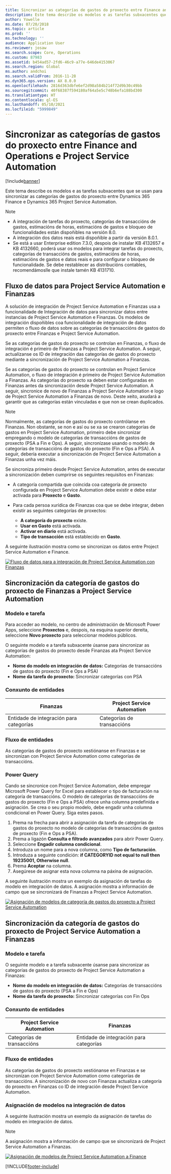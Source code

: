 ```yaml
---
title: Sincronizar as categorías de gastos do proxecto entre Finance and Operations e Project Service Automation
description: Este tema describe os modelos e as tarefas subxacentes que se usan para sincronizar as categorías de gastos do proxecto entre Microsoft Dynamics 365 Finance e Dynamics 365 Project Service Automation.
author: Yowelle
ms.date: 07/20/2018
ms.topic: article
ms.prod: ''
ms.technology: ''
audience: Application User
ms.reviewer: josaw
ms.search.scope: Core, Operations
ms.custom: 87983
ms.assetid: b454ad57-2fd6-46c9-a77e-646de4153067
ms.search.region: Global
ms.author: andchoi
ms.search.validFrom: 2016-11-28
ms.dyn365.ops.version: AX 8.0.0
ms.openlocfilehash: 2816d363dbfe6ef2d98a584b214f72d9b30c49bb
ms.sourcegitcommit: 40f68387f594180af64a5e5c748b6efa188bd300
ms.translationtype: HT
ms.contentlocale: gl-ES
ms.lasthandoff: 05/10/2021
ms.locfileid: "5999849"
---
```

# <a name="synchronize-project-expense-categories-between-finance-and-operations-and-project-service-automation"></a>Sincronizar as categorías de gastos do proxecto entre Finance and Operations e Project Service Automation

[!include[banner](../includes/banner.md)]

Este tema describe os modelos e as tarefas subxacentes que se usan para sincronizar as categorías de gastos do proxecto entre Dynamics 365 Finance e Dynamics 365 Project Service Automation.

> [!NOTE]
> - A integración de tarefas do proxecto, categorías de transaccións de gastos, estimacións de horas, estimacións de gastos e bloqueo de funcionalidades están dispoñibles na versión 8.0.
> - A integración dos datos reais está dispoñible a partir da versión 8.0.1.
> - Se está a usar Enterprise edition 7.3.0, despois de instalar KB 4132657 e KB 4132660, poderá usar os modelos para integrar tarefas do proxecto, categorías de transaccións de gastos, estimacións de horas, estimacións de gastos e datos reais e para configurar o bloqueo de funcionalidade. Se debe restablecer as distribucións contables, recomendámoslle que instale tamén KB 4131710.

## <a name="data-flow-for-project-service-automation-and-finance"></a>Fluxo de datos para Project Service Automation e Finanzas

A solución de integración de Project Service Automation e Finanzas usa a funcionalidade de Integración de datos para sincronizar datos entre instancias de Project Service Automation e Finanzas. Os modelos de integración dispoñibles coa funcionalidade de integración de datos permiten o fluxo de datos sobre as categorías de transaccións de gastos do proxecto entre Finanzas e Project Service Automation.

Se as categorías de gastos do proxecto se controlan en Finanzas, o fluxo de integración é primeiro de Finanzas a Project Service Automation. A seguir, actualízanse os ID de integración das categorías de gastos do proxecto mediante a sincronización de Project Service Automation a Finanzas.

Se as categorías de gastos do proxecto se controlan en Project Service Automation, o fluxo de integración é primeiro de Project Service Automation a Finanzas. As categorías do proxecto xa deben estar configuradas en Finanzas antes da sincronización desde Project Service Automation. A seguir, sincronice de novo de Finanzas a Project Service Automation e logo de Project Service Automation a Finanzas de novo. Deste xeito, axudará a garantir que as categorías están vinculadas e que non se crean duplicados.

> [!NOTE]
> Normalmente, as categorías de gastos do proxecto contrólanse en Finanzas. Non obstante, se non e así ou se xa se crearon categorías de gastos en Project Service Automation, primeiro debe sincronizar empregando o modelo de categorías de transaccións de gastos de proxecto (PSA a Fin e Ops). A seguir, sincronízase usando o modelo de categorías de transaccións de gastos do proxecto (Fin e Ops a PSA). A seguir, debería executar a sincronización de Project Service Automation a Finanzas unha vez máis.
>
> Se sincroniza primeiro desde Project Service Automation, antes de executar a sincronización deben cumprirse os seguintes requisitos en Finanzas:
>
> - A categoría compartida que coincida coa categoría de proxecto configurada en Project Service Automation debe existir e debe estar activada para **Proxecto** e **Gasto**.
> - Para cada persoa xurídica de Finanzas coa que se debe integrar, deben existir as seguintes categorías de proxectos:
>
>     - **A categoría do proxecto** existe. 
>     - **Usar en Gasto** está activada.
>     - **Activar en diario** está activada.
>     - **Tipo de transacción** está establecido en **Gasto**.

A seguinte ilustración mostra como se sincronizan os datos entre Project Service Automation e Finance.

[![Fluxo de datos para a integración de Project Service Automation con Finanzas](./media/ProjectExpenseCategoriesFlow.png)](./media/ProjectExpenseCategoriesFlow.png)

## <a name="project-expense-category-synchronization-from-finance-to-project-service-automation"></a>Sincronización da categoría de gastos do proxecto de Finanzas a Project Service Automation

### <a name="template-and-task"></a>Modelo e tarefa

Para acceder ao modelo, no centro de administración de Microsoft Power Apps, seleccione **Proxectos** e, despois, na esquina superior dereita, seleccione **Novo proxecto** para seleccionar modelos públicos.

O seguinte modelo e a tarefa subxacente úsanse para sincronizar as categorías de gastos do proxecto desde Finanzas ata Project Service Automation:

- **Nome do modelo en integración de datos:** Categorías de transaccións de gastos do proxecto (Fin e Ops a PSA)
- **Nome da tarefa do proxecto:** Sincronizar categorías con PSA

### <a name="entity-set"></a>Conxunto de entidades

| Finanzas                           | Project Service Automation |
|-----------------------------------|----------------------------|
| Entidade de integración para categorías | Categorías de transaccións     |

### <a name="entity-flow"></a>Fluxo de entidades

As categorías de gastos do proxecto xestiónanse en Finanzas e se sincronizan con Project Service Automation como categorías de transaccións.

### <a name="power-query"></a>Power Query

Cando se sincronice con Project Service Automation, debe empregar Microsoft Power Query for Excel para establecer o tipo de facturación na categoría de transaccións. O modelo de categorías de transaccións de gastos do proxecto (Fin e Ops a PSA) ofrece unha columna predefinida e asignación. Se crea o seu propio modelo, debe engadir unha columna condicional en Power Query. Siga estes pasos.

1. Prema na frecha para abrir a asignación da tarefa de categorías de gastos do proxecto no modelo de categorías de transaccións de gastos de proxecto (Fin e Ops a PSA).
2. Prema a ligazón **Consulta e filtrado avanzados** para abrir Power Query.
2. Seleccione **Engadir columna condicional**.
3. Introduza un nome para a nova columna, como **Tipo de facturación**.
4. Introduza a seguinte condición: **if CATEGORYID not equal to null then 19235001, Otherwise null**.
5. Prema **Aceptar** na columna.
6. Asegúrese de asignar esta nova columna na páxina de asignación.

A seguinte ilustración mostra un exemplo da asignación de tarefas do modelo en integración de datos. A asignación mostra a información de campo que se sincronizará de Finanzas a Project Service Automation.

[![Asignación de modelos de categoría de gastos do proxecto a Project Service Automation](./media/ProjectExpenseCategoriesToPSAMapping.jpg)](./media/ProjectExpenseCategoriesToPSAMapping.jpg)

## <a name="project-expense-category-synchronization-from-project-service-automation-to-finance"></a>Sincronización da categoría de gastos do proxecto de Project Service Automation a Finanzas

### <a name="template-and-task"></a>Modelo e tarefa

O seguinte modelo e a tarefa subxacente úsanse para sincronizar as categorías de gastos do proxecto de Project Service Automation a Finanzas:

- **Nome do modelo en integración de datos:** Categorías de transaccións de gastos do proxecto (PSA a Fin e Ops)
- **Nome da tarefa do proxecto:** Sincronizar categorías con Fin Ops

### <a name="entity-set"></a>Conxunto de entidades

| Project Service Automation | Finanzas                           |
|----------------------------|-----------------------------------|
| Categorías de transaccións     | Entidade de integración para categorías |

### <a name="entity-flow"></a>Fluxo de entidades

As categorías de gastos do proxecto xestiónanse en Finanzas e se sincronizan con Project Service Automation como categorías de transaccións. A sincronización de novo con Finanzas actualiza a categoría do proxecto en Finanzas co ID de integración desde Project Service Automation.

### <a name="template-mapping-in-data-integration"></a>Asignación de modelos na integración de datos

A seguinte ilustración mostra un exemplo da asignación de tarefas do modelo en integración de datos.

> [!NOTE]
> A asignación mostra a información de campo que se sincronizará de Project Service Automation a Finanzas.

[![Asignación de modelos de Project Service Automation a Finance](./media/ProjectExpenseCategoriesToFinOpsMapping.jpg)](./media/ProjectExpenseCategoriesToFinOpsMapping.jpg)


[!INCLUDE[footer-include](../includes/footer-banner.md)]